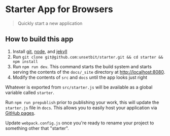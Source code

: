 # Starter App for Browsers

> Quickly start a new application

## How to build this app
1. Install [git](https://git-scm.com), [node](https://nodejs.org/), and
 [jekyll](https://jekyllrb.com/)
2. Run `git clone git@github.com:unsetbit/starter.git && cd starter && npm install`
3. Run `npm run dev`. This command starts the build system and starts serving
the contents of the `docs/_site` directory at [http://localhost:8080](localhost:8080).
4. Modify the contents of `src` and `docs` until the app looks just right

Whatever is exported from `src/starter.js` will be available as a global
variable called `starter`.

Run `npm run prepublish` prior to publishing your work, this will update the
`starter.js` file in `docs`. This allows you to easily host your application via
[GitHub pages](https://pages.github.com/).

Update `webpack.config.js` once you're ready to rename your project to
something other that "starter".
